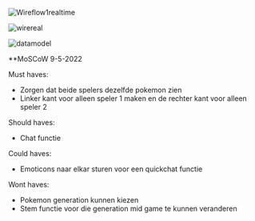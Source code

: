 ![Wireflow1realtime](https://user-images.githubusercontent.com/43068118/165269342-7473c453-d7a2-4b18-8f07-dab593e3d488.jpg)

![wirereal](https://user-images.githubusercontent.com/43068118/165269323-a2a5b1ef-ebcb-4627-8fe6-ba7eeb580fd1.png)

![datamodel](https://user-images.githubusercontent.com/43068118/165272617-6afd4223-867e-47fa-8d16-407d7dc80efe.jpg)


**MoSCoW 9-5-2022

Must haves:
- Zorgen dat beide spelers dezelfde pokemon zien
- Linker kant voor alleen speler 1 maken en de rechter kant voor alleen speler 2

Should haves:
- Chat functie

Could haves:
- Emoticons naar elkar sturen voor een quickchat functie

Wont haves:
- Pokemon generation kunnen kiezen
- Stem functie voor die generation mid game te kunnen veranderen
